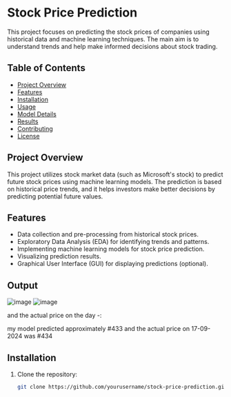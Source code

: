 # Stock Price Prediction

This project focuses on predicting the stock prices of companies using historical data and machine learning techniques. The main aim is to understand trends and help make informed decisions about stock trading.

## Table of Contents
- [Project Overview](#project-overview)
- [Features](#features)
- [Installation](#installation)
- [Usage](#usage)
- [Model Details](#model-details)
- [Results](#results)
- [Contributing](#contributing)
- [License](#license)

## Project Overview
This project utilizes stock market data (such as Microsoft's stock) to predict future stock prices using machine learning models. The prediction is based on historical price trends, and it helps investors make better decisions by predicting potential future values.

## Features
- Data collection and pre-processing from historical stock prices.
- Exploratory Data Analysis (EDA) for identifying trends and patterns.
- Implementing machine learning models for stock price prediction.
- Visualizing prediction results.
- Graphical User Interface (GUI) for displaying predictions (optional).

## Output
![image](https://github.com/user-attachments/assets/6e9b499c-93f4-48a5-853c-5914b03d2a0c)
![image](https://github.com/user-attachments/assets/0b956a02-abb0-4820-b24a-7ff0ab720155)

and the actual price on the day -:

my model predicted approximately #433 and the actual price on 17-09-2024 was #434 





## Installation

1. Clone the repository:
   ```bash
   git clone https://github.com/yourusername/stock-price-prediction.git
